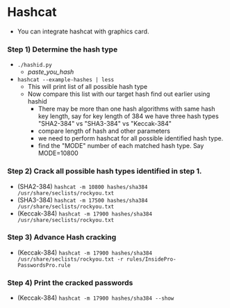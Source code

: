 # Hashcat

* You can integrate hashcat with graphics card.

### Step 1\) Determine the hash type

* `./hashid.py`
  * _paste\_you\_hash_
* `hashcat --example-hashes | less`
  * This will print list of all possible hash type
  * Now compare this list with our target hash find out earlier using hashid
    * There may be more than one hash algorithms with same hash key length, say for key length of 384 we have three hash types "SHA2-384" vs "SHA3-384" vs "Keccak-384"
    * compare length of hash and other parameters
    * we need to perform hashcat for all possible identified hash type.
    * find the "MODE" number of each matched hash type. Say MODE=10800

### Step 2\) Crack all possible hash types identified in step 1.

* \(SHA2-384\) `hashcat -m 10800 hashes/sha384 /usr/share/seclists/rockyou.txt`
* \(SHA3-384\) `hashcat -m 17500 hashes/sha384 /usr/share/seclists/rockyou.txt`
* \(Keccak-384\) `hashcat -m 17900 hashes/sha384 /usr/share/seclists/rockyou.txt`

### Step 3\) Advance Hash cracking

* \(Keccak-384\) `hashcat -m 17900 hashes/sha384 /usr/share/seclists/rockyou.txt -r rules/InsidePro-PasswordsPro.rule`

### Step 4\) Print the cracked passwords

* \(Keccak-384\) `hashcat -m 17900 hashes/sha384 --show`

